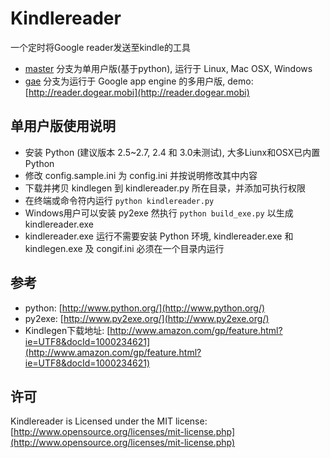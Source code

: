 # Kindlereader

一个定时将Google reader发送至kindle的工具

* [master](https://github.com/jiedan/kindlereader/) 分支为单用户版(基于python), 运行于 Linux, Mac OSX, Windows
* [gae](https://github.com/jiedan/kindlereader/tree/gae) 分支为运行于 Google app engine 的多用户版, demo: [http://reader.dogear.mobi](http://reader.dogear.mobi)

## 单用户版使用说明

* 安装 Python (建议版本 2.5~2.7, 2.4 和 3.0未测试), 大多Liunx和OSX已内置Python
* 修改 config.sample.ini 为 config.ini 并按说明修改其中内容
* 下载并拷贝 kindlegen 到 kindlereader.py 所在目录，并添加可执行权限
* 在终端或命令符内运行 ```python kindlereader.py```
* Windows用户可以安装 py2exe 然执行 ```python build_exe.py``` 以生成 kindlereader.exe
* kindlereader.exe 运行不需要安装 Python 环境, kindlereader.exe 和 kindlegen.exe 及 congif.ini 必须在一个目录内运行

## 参考

* python: [http://www.python.org/](http://www.python.org/)
* py2exe: [http://www.py2exe.org/](http://www.py2exe.org/)
* Kindlegen下载地址: [http://www.amazon.com/gp/feature.html?ie=UTF8&docId=1000234621](http://www.amazon.com/gp/feature.html?ie=UTF8&docId=1000234621)

## 许可

Kindlereader is Licensed under the MIT license: [http://www.opensource.org/licenses/mit-license.php](http://www.opensource.org/licenses/mit-license.php)